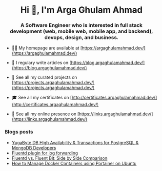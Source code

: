 <h1 align="center">Hi 👋, I'm Arga Ghulam Ahmad</h1>
<h3 align="center">A Software Engineer who is interested in full stack development (web, mobile web, mobile app, and backend), devops, design, and business.</h3>

- 👨‍💻 My homepage are available at [https://argaghulamahmad.dev/](https://argaghulamahmad.dev/)

- 📝 I regulary write articles on [https://blog.argaghulamahmad.dev/](https://blog.argaghulamahmad.dev/)

- 🚧 See all my curated projects on [https://projects.argaghulamahmad.dev/](https://projects.argaghulamahmad.dev/)

- 🎓 See all my certificates on [http://certificates.argaghulamahmad.dev/](http://certificates.argaghulamahmad.dev/)

- 🔗 See all my online presence on [https://links.argaghulamahmad.dev/](https://links.argaghulamahmad.dev/)

### Blogs posts
<!-- BLOG-POST-LIST:START -->
- [YugaByte DB High Availability & Transactions for PostgreSQL & MongoDB Developers](https://blog.argaghulamahmad.dev/2021/11/04/yugabyte-db-high-availability-transactions-for-postgresql-mongodb-developers/)
- [Fluentd plugin for log forwarding](https://blog.argaghulamahmad.dev/2021/11/04/fluentd-plugin-for-log-forwarding/)
- [Fluentd vs. Fluent Bit: Side by Side Comparison](https://blog.argaghulamahmad.dev/2021/11/04/fluentd-vs-fluent-bit-side-by-side-comparison/)
- [How to Manage Docker Containers using Portainer on Ubuntu](https://blog.argaghulamahmad.dev/2021/11/04/how-to-manage-docker-containers-using-portainer-on-ubuntu/)
<!-- BLOG-POST-LIST:END -->
